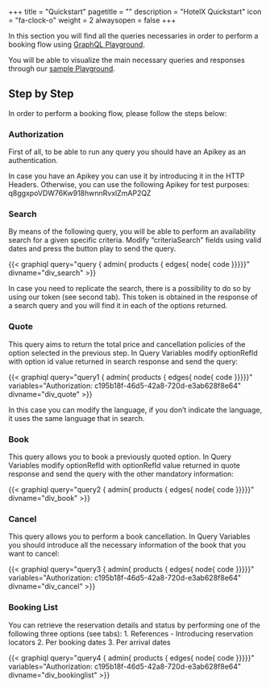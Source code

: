 +++
title = "Quickstart"
pagetitle = ""
description = "HotelX Quickstart"
icon = "fa-clock-o"
weight = 2
alwaysopen = false
+++

In this section you will find all the queries necessaries in order to perform a booking flow using [GraphQL Playground](https://api.travelgatex.com/). 

You will be able to visualize the main necessary queries and responses through our [sample Playground](https://graphqlbin.com/2k65c8). 

## Step by Step

In order to perform a booking flow, please follow the steps below:

### Authorization
First of all, to be able to run any query you should have an Apikey as an authentication.

In case you have an Apikey you can use it by introducing it in the HTTP Headers. Otherwise, you can use the following Apikey for test purposes: q8ggxpoVDW76Kw918hwnnRvxlZmAP2QZ

### Search 
By means of the following query, you will be able to perform an availability search for a given specific criteria.
Modify “criteriaSearch” fields using valid dates and press the button play to send the query.

{{< graphiql query="query { admin{ products { edges{ node{ code }}}}}" divname="div_search" >}}

In case you need to replicate the search, there is a possibility to do so by using our token (see second tab). This token is obtained in the response of a search query and you will find it in each of the options returned.

### Quote 

This query aims to return the total price and cancellation policies of the option selected in the previous step. In Query Variables modify optionRefId with option id value returned in search response and send the query: 

{{< graphiql query="query1 { admin{ products { edges{ node{ code }}}}}" variables="Authorization: c195b18f-46d5-42a8-720d-e3ab628f8e64" divname="div_quote" >}}

In this case you can modify the language, if you don’t indicate the language, it uses the same language that in search. 

### Book 

This query allows you to book a previously quoted option. In Query Variables modify optionRefId with optionRefId value returned in quote response and send the query with the other mandatory information:

<!--<object data="https://graphqlbin.com/1wxWIp" type="text/html" width="100%" height="400px" align="left">
</object>-->
{{< graphiql query="query2 { admin{ products { edges{ node{ code }}}}}" divname="div_book" >}}

### Cancel 

This query allows you to perform a book cancellation. In Query Variables you should introduce all the necessary information of the book that you want to cancel:

<!--<object data="https://graphqlbin.com/68LYhr" type="text/html" width="100%" height="400px" align="left">
</object>-->
{{< graphiql query="query3 { admin{ products { edges{ node{ code }}}}}" variables="Authorization: c195b18f-46d5-42a8-720d-e3ab628f8e64" divname="div_cancel" >}}

### Booking List

You can retrieve the reservation details and status by performing one of the following three options (see tabs):
    1. References - Introducing reservation locators 
    2. Per booking dates
    3. Per arrival dates

 <!--<object data="https://graphqlbin.com/0RvEU2" type="text/html" width="100%" height="400px" align="left">
</object>-->
{{< graphiql query="query4 { admin{ products { edges{ node{ code }}}}}" variables="Authorization: c195b18f-46d5-42a8-720d-e3ab628f8e64" divname="div_bookinglist" >}}

